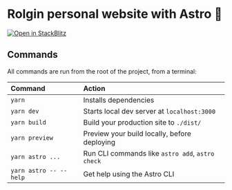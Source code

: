 # Rolgin personal website with Astro 🚀

[![Open in StackBlitz](https://developer.stackblitz.com/img/open_in_stackblitz.svg)](https://stackblitz.com/github/rolginroman/rolg.in-folio)

## Commands

All commands are run from the root of the project, from a terminal:

| Command                | Action                                           |
| :--------------------- | :----------------------------------------------- |
| `yarn`                 | Installs dependencies                            |
| `yarn dev`             | Starts local dev server at `localhost:3000`      |
| `yarn build`           | Build your production site to `./dist/`          |
| `yarn preview`         | Preview your build locally, before deploying     |
| `yarn astro ...`       | Run CLI commands like `astro add`, `astro check` |
| `yarn astro -- --help` | Get help using the Astro CLI                     |
